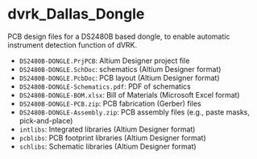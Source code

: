 # dvrk_Dallas_Dongle

PCB design files for a DS2480B based dongle, to enable automatic instrument detection function of dVRK.

* `DS2480B-DONGLE.PrjPCB`: Altium Designer project file
* `DS2480B-DONGLE.SchDoc`: schematics (Altium Designer format)
* `DS2480B-DONGLE.PcbDoc`: PCB layout (Altium Designer format)
* `DS2480B-DONGLE-Schematics.pdf`: PDF of schematics
* `DS2480B-DONGLE-BOM.xlsx`: Bill of Materials (Microsoft Excel format)
* `DS2480B-DONGLE-PCB.zip`: PCB fabrication (Gerber) files
* `DS2480B-DONGLE-Assembly.zip`: PCB assembly files (e.g., paste masks, pick-and-place)
* `intlibs`: Integrated libraries (Altium Designer format)
* `pcblibs`: PCB footprint libraries (Altium Designer format)
* `schlibs`: Schematic libraries (Altium Designer format)
